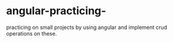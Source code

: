 # angular-practicing-
practicing on small projects by using angular and implement crud operations on these.
